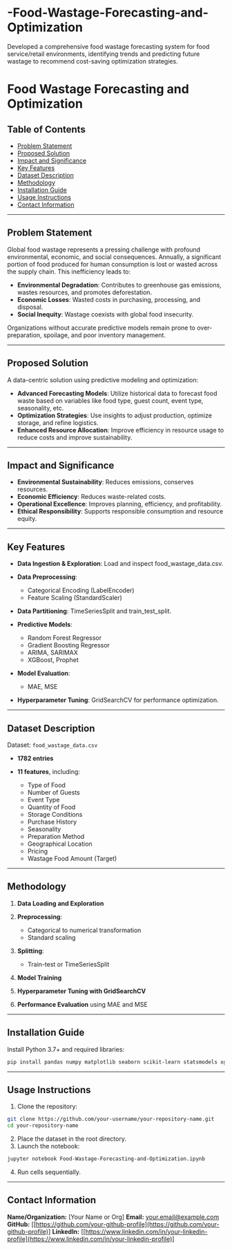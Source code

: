 # -Food-Wastage-Forecasting-and-Optimization
Developed a comprehensive food wastage forecasting system for food service/retail environments, identifying trends and predicting future wastage to recommend cost-saving optimization strategies.

# Food Wastage Forecasting and Optimization

## Table of Contents

* [Problem Statement](#problem-statement)
* [Proposed Solution](#proposed-solution)
* [Impact and Significance](#impact-and-significance)
* [Key Features](#key-features)
* [Dataset Description](#dataset-description)
* [Methodology](#methodology)
* [Installation Guide](#installation-guide)
* [Usage Instructions](#usage-instructions)
* [Contact Information](#contact-information)

---

## Problem Statement

Global food wastage represents a pressing challenge with profound environmental, economic, and social consequences. Annually, a significant portion of food produced for human consumption is lost or wasted across the supply chain. This inefficiency leads to:

* **Environmental Degradation**: Contributes to greenhouse gas emissions, wastes resources, and promotes deforestation.
* **Economic Losses**: Wasted costs in purchasing, processing, and disposal.
* **Social Inequity**: Wastage coexists with global food insecurity.

Organizations without accurate predictive models remain prone to over-preparation, spoilage, and poor inventory management.

---

## Proposed Solution

A data-centric solution using predictive modeling and optimization:

* **Advanced Forecasting Models**: Utilize historical data to forecast food waste based on variables like food type, guest count, event type, seasonality, etc.
* **Optimization Strategies**: Use insights to adjust production, optimize storage, and refine logistics.
* **Enhanced Resource Allocation**: Improve efficiency in resource usage to reduce costs and improve sustainability.

---

## Impact and Significance

* **Environmental Sustainability**: Reduces emissions, conserves resources.
* **Economic Efficiency**: Reduces waste-related costs.
* **Operational Excellence**: Improves planning, efficiency, and profitability.
* **Ethical Responsibility**: Supports responsible consumption and resource equity.

---

## Key Features

* **Data Ingestion & Exploration**: Load and inspect food\_wastage\_data.csv.
* **Data Preprocessing**:

  * Categorical Encoding (LabelEncoder)
  * Feature Scaling (StandardScaler)
* **Data Partitioning**: TimeSeriesSplit and train\_test\_split.
* **Predictive Models**:

  * Random Forest Regressor
  * Gradient Boosting Regressor
  * ARIMA, SARIMAX
  * XGBoost, Prophet
* **Model Evaluation**:

  * MAE, MSE
* **Hyperparameter Tuning**: GridSearchCV for performance optimization.

---

## Dataset Description

Dataset: `food_wastage_data.csv`

* **1782 entries**
* **11 features**, including:

  * Type of Food
  * Number of Guests
  * Event Type
  * Quantity of Food
  * Storage Conditions
  * Purchase History
  * Seasonality
  * Preparation Method
  * Geographical Location
  * Pricing
  * Wastage Food Amount (Target)

---

## Methodology

1. **Data Loading and Exploration**
2. **Preprocessing**:

   * Categorical to numerical transformation
   * Standard scaling
3. **Splitting**:

   * Train-test or TimeSeriesSplit
4. **Model Training**
5. **Hyperparameter Tuning with GridSearchCV**
6. **Performance Evaluation** using MAE and MSE

---

## Installation Guide

Install Python 3.7+ and required libraries:

```bash
pip install pandas numpy matplotlib seaborn scikit-learn statsmodels xgboost prophet
```

---

## Usage Instructions

1. Clone the repository:

```bash
git clone https://github.com/your-username/your-repository-name.git
cd your-repository-name
```

2. Place the dataset in the root directory.
3. Launch the notebook:

```bash
jupyter notebook Food-Wastage-Forecasting-and-Optimization.ipynb
```

4. Run cells sequentially.

---


## Contact Information

**Name/Organization:** \[Your Name or Org]
**Email:** [your.email@example.com](mailto:your.email@example.com)
**GitHub:** \[[https://github.com/your-github-profile](https://github.com/your-github-profile)]
**LinkedIn:** \[[https://www.linkedin.com/in/your-linkedin-profile](https://www.linkedin.com/in/your-linkedin-profile)]

